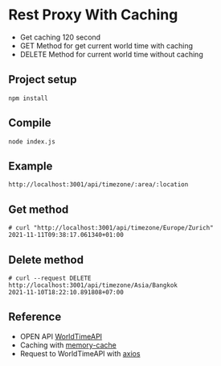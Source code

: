 # Rest Proxy With Caching

- Get caching 120 second
- GET Method for get current world time with caching
- DELETE Method for current world time without caching

## Project setup

```
npm install
```

## Compile

```
node index.js
```

## Example

```
http://localhost:3001/api/timezone/:area/:location
```

## Get method

```
# curl "http://localhost:3001/api/timezone/Europe/Zurich"
2021-11-11T09:38:17.061340+01:00
```

## Delete method

```
# curl --request DELETE http://localhost:3001/api/timezone/Asia/Bangkok
2021-11-10T18:22:10.891808+07:00
```

## Reference

- OPEN API [WorldTimeAPI](http://worldtimeapi.org/)
- Caching with [memory-cache](https://www.npmjs.com/package/memory-cache)
- Request to WorldTimeAPI with [axios](https://www.npmjs.com/package/axios)
